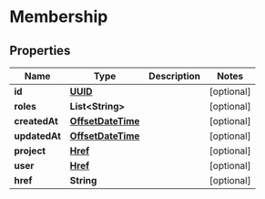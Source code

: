 
# Membership

## Properties
Name | Type | Description | Notes
------------ | ------------- | ------------- | -------------
**id** | [**UUID**](UUID.md) |  |  [optional]
**roles** | **List&lt;String&gt;** |  |  [optional]
**createdAt** | [**OffsetDateTime**](OffsetDateTime.md) |  |  [optional]
**updatedAt** | [**OffsetDateTime**](OffsetDateTime.md) |  |  [optional]
**project** | [**Href**](Href.md) |  |  [optional]
**user** | [**Href**](Href.md) |  |  [optional]
**href** | **String** |  |  [optional]



